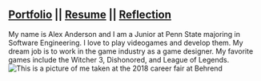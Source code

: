 ## [Portfolio](Portfolio.md) || [Resume](Resume.md)  || [Reflection](Reflection.md)

My name is Alex Anderson and I am a Junior at Penn State majoring in Software Engineering. I love to play videogames and develop them. My dream job is to work in the game industry as a game designer. My favorite games include the Witcher 3, Dishonored, and League of Legends.  
![This is a picture of me taken at the 2018 career fair at Behrend](https://raw.githubusercontent.com/AlexanderRAnderson/my_site/master/docs/images/Alex.jpg)  
